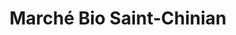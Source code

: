 ---
title: "Marché Bio Saint-Chinian"
url: /saint-chinian/marche-bio-saint-chinian/
shop: supermarché
---